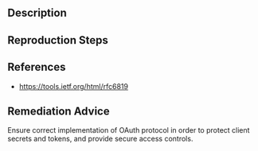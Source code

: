 ## Description


## Reproduction Steps


## References

- https://tools.ietf.org/html/rfc6819


## Remediation Advice

Ensure correct implementation of OAuth protocol in order to protect client secrets and tokens, and provide secure access controls.

